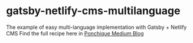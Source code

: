 # gatsby-netlify-cms-multilanguage
The example of easy multi-language implementation with Gatsby + Netlify CMS
Find the full recipe here in [Ponchique Medium Blog](https://medium.com/@ponchique/dead-simple-internationalization-with-gatsby-netlify-cms-d66dc4ecdac4)
